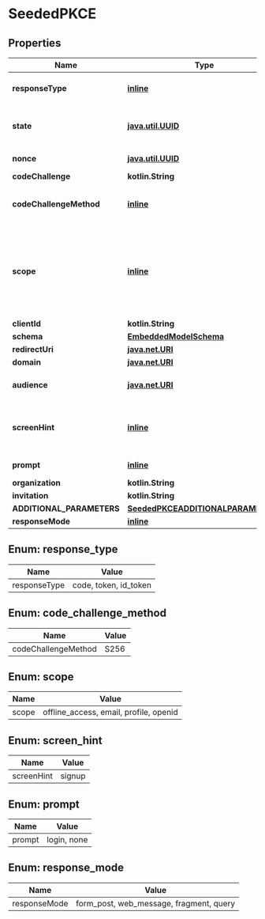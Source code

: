 
# SeededPKCE

## Properties
Name | Type | Description | Notes
------------ | ------------- | ------------- | -------------
**responseType** | [**inline**](#ResponseType) | Indicates to Auth0 which OAuth 2.0 Flow you want to perform. Use code for Authorization Code Grant (PKCE) Flow. | 
**state** | [**java.util.UUID**](java.util.UUID) | An opaque value the clients adds to the initial request that Auth0 includes when redirecting the back to the client. This value must be used by the client to prevent CSRF attacks. | 
**nonce** | [**java.util.UUID**](java.util.UUID) | A local key that is held as the comparator to state, thus they should be the same. | 
**codeChallenge** | **kotlin.String** | Generated challenge from the code_verifier. | 
**codeChallengeMethod** | [**inline**](#CodeChallengeMethod) | Method used to generate the challenge. The PKCE spec defines two methods, S256 and plain, however, Auth0 supports only S256 since the latter is discouraged. | 
**scope** | [**inline**](#kotlin.collections.List&lt;Scope&gt;) | The scopes which you want to request authorization for. These must be separated by a space. You can request any of the standard OpenID Connect (OIDC) scopes about users, such as profile and email, custom claims that must conform to a namespaced format, or any scopes supported by the target API (for example, read:contacts). Include offline_access to get a Refresh Token. | 
**clientId** | **kotlin.String** | Your application&#39;s Client ID. | 
**schema** | [**EmbeddedModelSchema**](EmbeddedModelSchema.md) |  |  [optional]
**redirectUri** | [**java.net.URI**](java.net.URI) | http://localhost:8080/authentication/response |  [optional]
**domain** | [**java.net.URI**](java.net.URI) | https://auth.pieces.services/authorize |  [optional]
**audience** | [**java.net.URI**](java.net.URI) | The unique identifier of the target API you want to access. i.e. https://pieces.us.auth0.com/api/v2/ |  [optional]
**screenHint** | [**inline**](#ScreenHint) | Provides a hint to Auth0 as to what flow should be displayed. The default behavior is to show a login page but you can override this by passing &#39;signup&#39; to show the signup page instead. |  [optional]
**prompt** | [**inline**](#Prompt) |  To initiate a silent authentication request, use prompt&#x3D;none (see Remarks for more info). |  [optional]
**organization** | **kotlin.String** |  |  [optional]
**invitation** | **kotlin.String** |  |  [optional]
**ADDITIONAL_PARAMETERS** | [**SeededPKCEADDITIONALPARAMETERS**](SeededPKCEADDITIONALPARAMETERS.md) |  |  [optional]
**responseMode** | [**inline**](#ResponseMode) |  |  [optional]


<a id="ResponseType"></a>
## Enum: response_type
Name | Value
---- | -----
responseType | code, token, id_token


<a id="CodeChallengeMethod"></a>
## Enum: code_challenge_method
Name | Value
---- | -----
codeChallengeMethod | S256


<a id="kotlin.collections.List<Scope>"></a>
## Enum: scope
Name | Value
---- | -----
scope | offline_access, email, profile, openid


<a id="ScreenHint"></a>
## Enum: screen_hint
Name | Value
---- | -----
screenHint | signup


<a id="Prompt"></a>
## Enum: prompt
Name | Value
---- | -----
prompt | login, none


<a id="ResponseMode"></a>
## Enum: response_mode
Name | Value
---- | -----
responseMode | form_post, web_message, fragment, query



